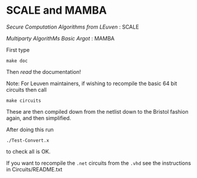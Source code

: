
# SCALE and MAMBA

*Secure Computation Algorithms from LEuven* : SCALE

*Multiparty AlgorithMs Basic Argot*         : MAMBA


First type
```
make doc
```

Then *read* the documentation!

Note: For Leuven maintainers, if wishing to recompile the basic 64 bit 
circuits then call
```
make circuits
```

These are then compiled down from the netlist down to the Bristol
fashion again, and then simplified. 

After doing this run
```
./Test-Convert.x
```
to check all is OK.


If you want to recompile the `.net` circuits from the `.vhd` see the
instructions in Circuits/README.txt

